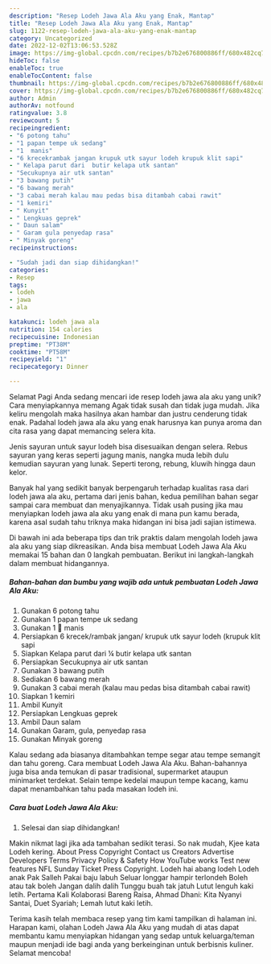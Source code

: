 ```yaml
---
description: "Resep Lodeh Jawa Ala Aku yang Enak, Mantap"
title: "Resep Lodeh Jawa Ala Aku yang Enak, Mantap"
slug: 1122-resep-lodeh-jawa-ala-aku-yang-enak-mantap
category: Uncategorized
date: 2022-12-02T13:06:53.528Z
image: https://img-global.cpcdn.com/recipes/b7b2e676800886ff/680x482cq70/lodeh-jawa-ala-aku-foto-resep-utama.jpg
hideToc: false
enableToc: true
enableTocContent: false
thumbnail: https://img-global.cpcdn.com/recipes/b7b2e676800886ff/680x482cq70/lodeh-jawa-ala-aku-foto-resep-utama.jpg
cover: https://img-global.cpcdn.com/recipes/b7b2e676800886ff/680x482cq70/lodeh-jawa-ala-aku-foto-resep-utama.jpg
author: Admin
authorAv: notfound
ratingvalue: 3.8
reviewcount: 5
recipeingredient:
- "6 potong tahu"
- "1 papan tempe uk sedang"
- "1  manis"
- "6 krecekrambak jangan krupuk utk sayur lodeh krupuk klit sapi"
- " Kelapa parut dari  butir kelapa utk santan"
- "Secukupnya air utk santan"
- "3 bawang putih"
- "6 bawang merah"
- "3 cabai merah kalau mau pedas bisa ditambah cabai rawit"
- "1 kemiri"
- " Kunyit"
- " Lengkuas geprek"
- " Daun salam"
- " Garam gula penyedap rasa"
- " Minyak goreng"
recipeinstructions:

- "Sudah jadi dan siap dihidangkan!"
categories:
- Resep
tags:
- lodeh
- jawa
- ala

katakunci: lodeh jawa ala 
nutrition: 154 calories
recipecuisine: Indonesian
preptime: "PT38M"
cooktime: "PT58M"
recipeyield: "1"
recipecategory: Dinner

---
```



Selamat Pagi Anda sedang mencari ide resep lodeh jawa ala aku yang unik? Cara menyiapkannya memang Agak tidak susah dan tidak juga mudah. Jika keliru mengolah maka hasilnya akan hambar dan justru cenderung tidak enak. Padahal lodeh jawa ala aku yang enak harusnya kan punya aroma dan cita rasa yang dapat memancing selera kita.


Jenis sayuran untuk sayur lodeh bisa disesuaikan dengan selera. Rebus sayuran yang keras seperti jagung manis, nangka muda lebih dulu kemudian sayuran yang lunak. Seperti terong, rebung, kluwih hingga daun kelor.

Banyak hal yang sedikit banyak berpengaruh terhadap kualitas rasa dari lodeh jawa ala aku, pertama dari jenis bahan, kedua pemilihan bahan segar sampai cara membuat dan menyajikannya. Tidak usah pusing jika mau menyiapkan lodeh jawa ala aku yang enak di mana pun kamu berada, karena asal sudah tahu triknya maka hidangan ini bisa jadi sajian istimewa.


Di bawah ini ada beberapa tips dan trik praktis dalam mengolah lodeh jawa ala aku yang siap dikreasikan. Anda bisa membuat Lodeh Jawa Ala Aku memakai 15 bahan dan 0 langkah pembuatan. Berikut ini langkah-langkah dalam membuat hidangannya.

<!--inarticleads1-->

##### Bahan-bahan dan bumbu yang wajib ada untuk pembuatan Lodeh Jawa Ala Aku:

1. Gunakan 6 potong tahu
1. Gunakan 1 papan tempe uk sedang
1. Gunakan 1 🌽 manis
1. Persiapkan 6 krecek/rambak jangan/ krupuk utk sayur lodeh (krupuk klit sapi
1. Siapkan  Kelapa parut dari ¼ butir kelapa utk santan
1. Persiapkan Secukupnya air utk santan
1. Gunakan 3 bawang putih
1. Sediakan 6 bawang merah
1. Gunakan 3 cabai merah (kalau mau pedas bisa ditambah cabai rawit)
1. Siapkan 1 kemiri
1. Ambil  Kunyit
1. Persiapkan  Lengkuas geprek
1. Ambil  Daun salam
1. Gunakan  Garam, gula, penyedap rasa
1. Gunakan  Minyak goreng


Kalau sedang ada biasanya ditambahkan tempe segar atau tempe semangit dan tahu goreng. Cara membuat Lodeh Jawa Ala Aku. Bahan-bahannya juga bisa anda temukan di pasar tradisional, supermarket ataupun minimarket terdekat. Selain tempe kedelai maupun tempe kacang, kamu dapat menambahkan tahu pada masakan lodeh ini. 

<!--inarticleads2-->

##### Cara buat Lodeh Jawa Ala Aku:


1. Selesai dan siap dihidangkan!

Makin nikmat lagi jika ada tambahan sedikit terasi. So nak mudah, Kjee kata Lodeh kering. About Press Copyright Contact us Creators Advertise Developers Terms Privacy Policy &amp; Safety How YouTube works Test new features NFL Sunday Ticket Press Copyright. Lodeh hai abang lodeh Lodeh anak Pak Salleh Pakai baju labuh Seluar longgar hampir terlondeh Boleh atau tak boleh Jangan dalih dalih Tunggu buah tak jatuh Lutut lenguh kaki letih. Pertama Kali Kolaborasi Bareng Raisa, Ahmad Dhani: Kita Nyanyi Santai, Duet Syariah; Lemah lutut kaki letih. 

Terima kasih telah membaca resep yang tim kami tampilkan di halaman ini. Harapan kami, olahan Lodeh Jawa Ala Aku yang mudah di atas dapat membantu kamu menyiapkan hidangan yang sedap untuk keluarga/teman maupun menjadi ide bagi anda yang berkeinginan untuk berbisnis kuliner. Selamat mencoba!
